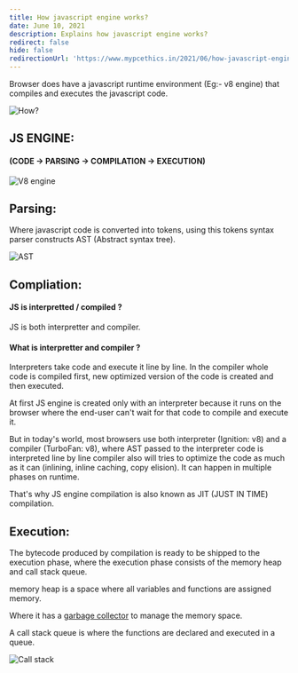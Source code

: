 ```yaml
---
title: How javascript engine works?
date: June 10, 2021
description: Explains how javascript engine works?
redirect: false
hide: false
redirectionUrl: 'https://www.mypcethics.in/2021/06/how-javascript-engine-works.html'
---
```


Browser does have a javascript runtime environment (Eg:- v8 engine) that compiles and executes the javascript code.



![How?](../images/how-meme.png "How meme")


## JS ENGINE:

#### (CODE -> PARSING -> COMPILATION -> EXECUTION)

![V8 engine](../images/v8-engine.png "V8 engine")

## Parsing:

Where javascript code is converted into tokens, using this tokens syntax parser constructs AST (Abstract syntax tree).

![AST](../images/ast.png "AST")

## Compliation:

#### JS is interpretted / compiled ?

JS is both interpretter and compiler.


#### What is interpretter and compiler ?

Interpreters take code and execute it line by line. In the compiler whole code is compiled first, new optimized version of the code is created and then executed.

At first JS engine is created only with an interpreter because it runs on the browser where the end-user can't wait for that code to compile and execute it.

But in today's world, most browsers use both interpreter (Ignition: v8) and a compiler (TurboFan: v8), where AST passed to the interpreter code is interpreted line by line compiler also will tries to optimize the code as much as it can (inlining, inline caching, copy elision). It can happen in multiple phases on runtime.

That's why JS engine compilation is also known as JIT (JUST IN TIME) compilation.

## Execution:

The bytecode produced by compilation is ready to be shipped to the execution phase, where the execution phase consists of the memory heap and call stack queue.

memory heap is a space where all variables and functions are assigned memory.

Where it has a [garbage collector](https://medium.com/@_lrlna/garbage-collection-in-v8-an-illustrated-guide-d24a952ee3b8) to manage the memory space.

A call stack queue is where the functions are declared and executed in a queue.


![Call stack](../images/call-stack.jpg "Call stack")







